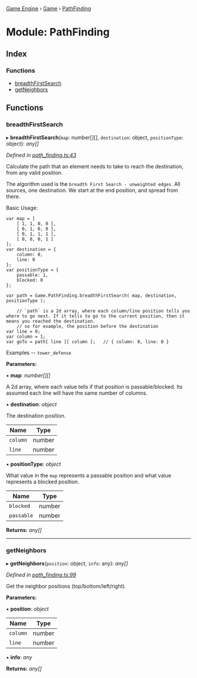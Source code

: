 [Game Engine](../README.md) › [Game](game.md) › [PathFinding](game.pathfinding.md)

# Module: PathFinding

## Index

### Functions

* [breadthFirstSearch](game.pathfinding.md#breadthfirstsearch)
* [getNeighbors](game.pathfinding.md#getneighbors)

## Functions

###  breadthFirstSearch

▸ **breadthFirstSearch**(`map`: number[][], `destination`: object, `positionType`: object): *any[]*

*Defined in [path_finding.ts:43](https://github.com/noobiept/game_engine/blob/625c324/source/path_finding.ts#L43)*

Calculate the path that an element needs to take to reach the destination, from any valid position.

The algorithm used is the `breadth First Search - unweighted edges`. All sources, one destination.
We start at the end position, and spread from there.

Basic Usage:

    var map = [
        [ 1, 1, 0, 0 ],
        [ 0, 1, 0, 0 ],
        [ 0, 1, 1, 1 ],
        [ 0, 0, 0, 1 ]
    ];
    var destination = {
        column: 0,
        line: 0
    };
    var positionType = {
        passable: 1,
        blocked: 0
    };

    var path = Game.PathFinding.breadthFirstSearch( map, destination, positionType );

        // `path` is a 2d array, where each column/line position tells you where to go next. If it tells to go to the current position, then it means you reached the destination.
        // so for example, the position before the destination
    var line = 0;
    var column = 1;
    var goTo = path[ line ][ column ];   // { column: 0, line: 0 }

Examples -- `tower_defense`

**Parameters:**

▪ **map**: *number[][]*

A 2d array, where each value tells if that position is passable/blocked. Its assumed each line will have the same number of columns.

▪ **destination**: *object*

The destination position.

Name | Type |
------ | ------ |
`column` | number |
`line` | number |

▪ **positionType**: *object*

What value in the `map` represents a passable position and what value represents a blocked position.

Name | Type |
------ | ------ |
`blocked` | number |
`passable` | number |

**Returns:** *any[]*

___

###  getNeighbors

▸ **getNeighbors**(`position`: object, `info`: any): *any[]*

*Defined in [path_finding.ts:99](https://github.com/noobiept/game_engine/blob/625c324/source/path_finding.ts#L99)*

Get the neighbor positions (top/bottom/left/right).

**Parameters:**

▪ **position**: *object*

Name | Type |
------ | ------ |
`column` | number |
`line` | number |

▪ **info**: *any*

**Returns:** *any[]*
